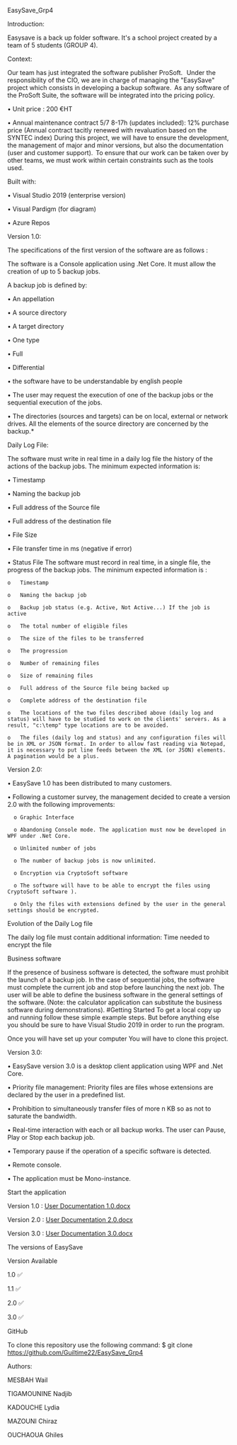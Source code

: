 EasySave_Grp4

Introduction: 

Easysave is a back up folder software. It's a school project created by a team of 5 students (GROUP 4).

Context:

 Our team has just integrated the software publisher ProSoft.   
Under the responsibility of the CIO, we are in charge of managing the "EasySave" project which consists in developing a backup software. 
As any software of the ProSoft Suite, the software will be integrated into the pricing policy.

•	Unit price : 200 €HT

•	Annual maintenance contract 5/7 8-17h (updates included): 12% purchase price (Annual contract tacitly renewed with revaluation based on the SYNTEC index) During this project, we will have to ensure the development, the management of major and minor versions, but also the documentation (user and customer support).  To ensure that our work can be taken over by other teams, we must work within certain constraints such as the tools used. 


Built with:

•	Visual Studio 2019 (enterprise version)

•	Visual Pardigm (for diagram)

•	Azure Repos

Version 1.0:

The specifications of the first version of the software are as follows : 

The software is a Console application using .Net Core. It must allow the creation of up to 5 backup jobs.

A backup job is defined by:

•	An appellation

•	A source directory

•	A target directory

•	One type

•	Full

•	Differential

•	the software have to be understandable by english people

•	The user may request the execution of one of the backup jobs or the sequential execution of the jobs.

•	The directories (sources and targets) can be on local, external or network drives. All the elements of the source directory are concerned by the backup.*

Daily Log File:

The software must write in real time in a daily log file the history of the actions of the backup jobs. The minimum expected information is:

•	Timestamp  

•	Naming the backup job

•	Full address of the Source file 

•	Full address of the destination file 

•	File Size 

•	File transfer time in ms (negative if error)    

•	Status File The software must record in real time, in a single file, the progress of the backup jobs.  The minimum expected information is :  

    o	Timestamp  

    o	Naming the backup job

    o	Backup job status (e.g. Active, Not Active...) If the job is active

    o	The total number of eligible files

    o	The size of the files to be transferred 

    o	The progression         

    o	Number of remaining files  

    o	Size of remaining files  

    o	Full address of the Source file being backed up

    o	Complete address of the destination file

    o	The locations of the two files described above (daily log and status) will have to be studied to work on the clients' servers. As a result, "c:\temp" type locations are to be avoided.

    o	The files (daily log and status) and any configuration files will be in XML or JSON format. In order to allow fast reading via Notepad, it is necessary to put line feeds between the XML (or JSON) elements. A pagination would be a plus.

Version 2.0:

•	EasySave 1.0 has been distributed to many customers. 

•	Following a customer survey, the management decided to create a version 2.0 with the following improvements: 

      o	Graphic Interface
      
      o	Abandoning Console mode. The application must now be developed in WPF under .Net Core.
      
      o	Unlimited number of jobs
      
      o	The number of backup jobs is now unlimited. 
      
      o	Encryption via CryptoSoft software
      
      o	The software will have to be able to encrypt the files using CryptoSoft software ).
      
      o	Only the files with extensions defined by the user in the general settings should be encrypted.


Evolution of the Daily Log file

The daily log file must contain additional information: Time needed to encrypt the file  

Business software

If the presence of business software is detected, the software must prohibit the launch of a backup job. In the case of sequential jobs, the software must complete the current job and stop before launching the next job. The user will be able to define the business software in the general settings of the software. (Note: the calculator application can substitute the business software during demonstrations). #Getting Started To get a local copy up and running follow these simple example steps. But before anything else you should be sure to have Visual Studio 2019 in order to run the program.

Once you will have set up your computer You will have to clone this project.

Version 3.0:

•	EasySave version 3.0 is a desktop client application using WPF and .Net Core.

•	Priority file management: Priority files are files whose extensions are declared by the user in a predefined list.

•	Prohibition to simultaneously transfer files of more n KB so as not to saturate the bandwidth.

•	Real-time interaction with each or all backup works. The user can Pause, Play or Stop each backup job.

•	Temporary pause if the operation of a specific software is detected.

•	Remote console.

•	The application must be Mono-instance.


Start the application

Version 1.0 : [User Documentation 1.0.docx](https://github.com/Guiltime22/EasySave_Grp4/files/7740162/User.Documentation.1.0.docx)

Version 2.0 : [User Documentation 2.0.docx](https://github.com/Guiltime22/EasySave_Grp4/files/7740164/User.Documentation.2.0.docx)

Version 3.0 : [User Documentation 3.0.docx](https://github.com/Guiltime22/EasySave_Grp4/files/7740256/User.Documentation.3.0.docx)

The versions of EasySave

Version	Available

1.0	✅

1.1	✅

2.0	✅

3.0	✅

GitHub

To clone this repository use the following command:
$ git clone https://github.com/Guiltime22/EasySave_Grp4 

Authors:

MESBAH Wail

TIGAMOUNINE Nadjib

KADOUCHE Lydia

MAZOUNI Chiraz

OUCHAOUA Ghiles
